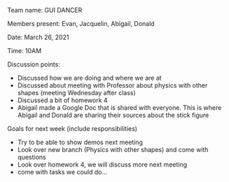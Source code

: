 Team name: GUI DANCER

Members present: Evan, Jacquelin, Abigail, Donald

Date: March 26, 2021

Time: 10AM

Discussion points:

* Discussed how we are doing and where we are at
* Discussed about meeting with Professor about physics with other shapes (meeting Wednesday after class)
* Discussed a bit of homework 4
* Abigail made a Google Doc that is shared with everyone. This is where Abigail and Donald are sharing their sources about the stick figure


Goals for next week (include responsibilities)

* Try to be able to show demos next meeting
* Look over new branch (Physics with other shapes) and come with questions
* Look over homework 4, we will discuss more next meeting
* come with tasks we could do...
